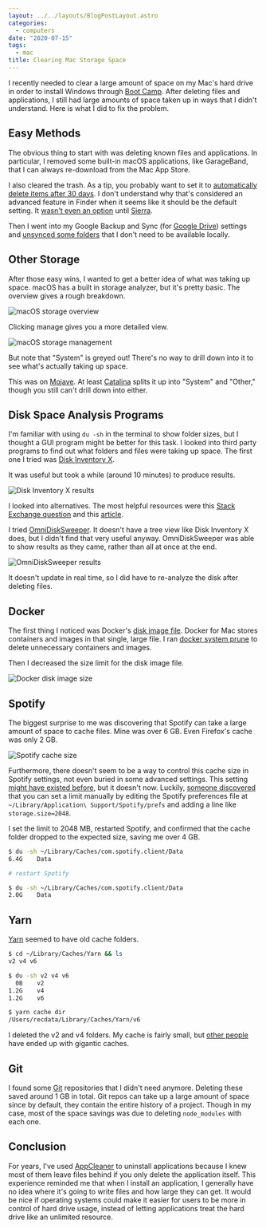 ```yaml
---
layout: ../../layouts/BlogPostLayout.astro
categories:
  - computers
date: "2020-07-15"
tags:
  - mac
title: Clearing Mac Storage Space
---
```


I recently needed to clear a large amount of space on my Mac's hard drive in
order to install Windows through [Boot
Camp](https://en.wikipedia.org/wiki/Boot_Camp_(software)). After deleting files
and applications, I still had large amounts of space taken up in ways that I
didn't understand. Here is what I did to fix the problem.

## Easy Methods

The obvious thing to start with was deleting known files and applications. In
particular, I removed some built-in macOS applications, like GarageBand, that I
can always re-download from the Mac App Store.

I also cleared the trash. As a tip, you probably want to set it to
[automatically delete items after 30
days](https://support.apple.com/guide/mac-help/delete-files-and-folders-on-mac-mchlp1093/mac).
I don't understand why that's considered an advanced feature in Finder when it
seems like it should be the default setting. It [wasn't even an
option](https://osxdaily.com/2017/02/10/automatically-empty-trash-mac/) until
[Sierra](https://en.wikipedia.org/wiki/MacOS_Sierra).

Then I went into my Google Backup and Sync (for [Google
Drive](https://www.google.com/drive/)) settings and [unsynced some
folders](https://www.remosoftware.com/info/how-to-configure-google-drive-sync-settings-to-sync-specific-folders-or-file-types)
that I don't need to be available locally.

## Other Storage

After those easy wins, I wanted to get a better idea of what was taking up
space. macOS has a built in storage analyzer, but it's pretty basic. The
overview gives a rough breakdown.

![macOS storage overview](https://i.imgur.com/ZbajDJM.png)

Clicking manage gives you a more detailed view.

![macOS storage management](https://i.imgur.com/Jl509hi.png)

But note that "System" is greyed out! There's no way to drill down into it to
see what's actually taking up space.

This was on [Mojave](https://en.wikipedia.org/wiki/MacOS_Mojave).  At least
[Catalina](https://www.apple.com/macos/catalina/) splits it up into "System" and
"Other," though you still can't drill down into either.

## Disk Space Analysis Programs

I'm familiar with using `du -sh` in the terminal to show folder sizes, but I
thought a GUI program might be better for this task. I looked into third party
programs to find out what folders and files were taking up space. The first one
I tried was [Disk Inventory X](http://www.derlien.com/).

It was useful but took a while (around 10 minutes) to produce results.

![Disk Inventory X results](https://i.imgur.com/VW6aebM.png)

I looked into alternatives. The most helpful resources were this [Stack Exchange
question](https://apple.stackexchange.com/q/81568/275342) and this
[article](https://macpaw.com/how-to/best-disk-space-analyzers-mac).

I tried [OmniDiskSweeper](https://www.omnigroup.com/more). It doesn't have a
tree view like Disk Inventory X does, but I didn't find that very useful anyway.
OmniDiskSweeper was able to show results as they came, rather than all at once
at the end.

![OmniDiskSweeper results](https://i.imgur.com/t9N8zcf.png)

It doesn't update in real time, so I did have to re-analyze the disk after
deleting files.

## Docker

The first thing I noticed was Docker's [disk image
file](https://docs.docker.com/docker-for-mac/space/). Docker for Mac stores
containers and images in that single, large file. I ran [docker system
prune](https://docs.docker.com/engine/reference/commandline/system_prune/) to
delete unnecessary containers and images.

Then I decreased the size limit for the disk image file.

![Docker disk image size](https://i.imgur.com/FNrnAtf.png)

## Spotify

The biggest surprise to me was discovering that Spotify can take a large amount
of space to cache files. Mine was over 6 GB. Even Firefox's cache was only 2 GB.

![Spotify cache size](https://i.imgur.com/4oUnYL7.png)

Furthermore, there doesn't seem to be a way to control this cache size in
Spotify settings, not even buried in some advanced settings. This setting [might
have existed
before](https://community.spotify.com/t5/Social/What-happened-to-the-cache-limit-setting-on-Mac-desktop-player/td-p/4658524),
but it doesn't now. Luckily, [someone
discovered](https://community.spotify.com/t5/Desktop-Mac/How-to-limit-cache-size/td-p/2907725)
that you can set a limit manually by editing the Spotify preferences file at
`~/Library/Application\ Support/Spotify/prefs` and adding a line like
`storage.size=2048`.

I set the limit to 2048 MB, restarted Spotify, and confirmed that the cache
folder dropped to the expected size, saving me over 4 GB.

```sh
$ du -sh ~/Library/Caches/com.spotify.client/Data
6.4G    Data

# restart Spotify

$ du -sh ~/Library/Caches/com.spotify.client/Data
2.0G    Data
```

## Yarn

[Yarn](https://yarnpkg.com/) seemed to have old cache folders.

```sh
$ cd ~/Library/Caches/Yarn && ls
v2 v4 v6

$ du -sh v2 v4 v6
  0B    v2
1.2G    v4
1.2G    v6

$ yarn cache dir
/Users/recdata/Library/Caches/Yarn/v6
```

I deleted the v2 and v4 folders. My cache is fairly small, but [other
people](https://github.com/yarnpkg/yarn/issues/6037) have ended up with gigantic
caches.

## Git

I found some [Git](https://git-scm.com/) repositories that I didn't need
anymore. Deleting these saved around 1 GB in total. Git repos can take up a
large amount of space since by default, they contain the entire history of a
project. Though in my case, most of the space savings was due to deleting
`node_modules` with each one.

## Conclusion

For years, I've used [AppCleaner](https://freemacsoft.net/appcleaner/) to
uninstall applications because I knew most of them leave files behind if you
only delete the application itself. This experience reminded me that when I
install an application, I generally have no idea where it's going to write files
and how large they can get. It would be nice if operating systems could make it
easier for users to be more in control of hard drive usage, instead of letting
applications treat the hard drive like an unlimited resource.

